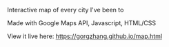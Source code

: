 Interactive map of every city I've been to

Made with Google Maps API, Javascript, HTML/CSS

View it live here: https://gorgzhang.github.io/map.html
